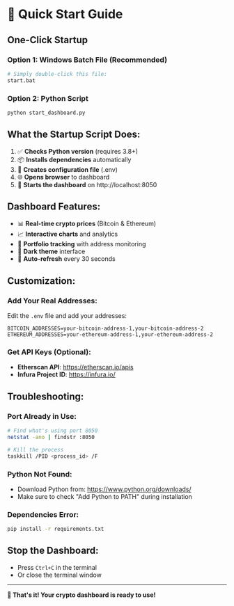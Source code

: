 # 🚀 Quick Start Guide

## **One-Click Startup**

### **Option 1: Windows Batch File (Recommended)**
```bash
# Simply double-click this file:
start.bat
```

### **Option 2: Python Script**
```bash
python start_dashboard.py
```

## **What the Startup Script Does:**

1. ✅ **Checks Python version** (requires 3.8+)
2. 📦 **Installs dependencies** automatically
3. 📝 **Creates configuration file** (.env)
4. 🌐 **Opens browser** to dashboard
5. 🚀 **Starts the dashboard** on http://localhost:8050

## **Dashboard Features:**

- 📊 **Real-time crypto prices** (Bitcoin & Ethereum)
- 📈 **Interactive charts** and analytics
- 💼 **Portfolio tracking** with address monitoring
- 🌙 **Dark theme** interface
- 🔄 **Auto-refresh** every 30 seconds

## **Customization:**

### **Add Your Real Addresses:**
Edit the `.env` file and add your addresses:
```
BITCOIN_ADDRESSES=your-bitcoin-address-1,your-bitcoin-address-2
ETHEREUM_ADDRESSES=your-ethereum-address-1,your-ethereum-address-2
```

### **Get API Keys (Optional):**
- **Etherscan API**: https://etherscan.io/apis
- **Infura Project ID**: https://infura.io/

## **Troubleshooting:**

### **Port Already in Use:**
```bash
# Find what's using port 8050
netstat -ano | findstr :8050

# Kill the process
taskkill /PID <process_id> /F
```

### **Python Not Found:**
- Download Python from: https://www.python.org/downloads/
- Make sure to check "Add Python to PATH" during installation

### **Dependencies Error:**
```bash
pip install -r requirements.txt
```

## **Stop the Dashboard:**
- Press `Ctrl+C` in the terminal
- Or close the terminal window

---

**🎉 That's it! Your crypto dashboard is ready to use!**
